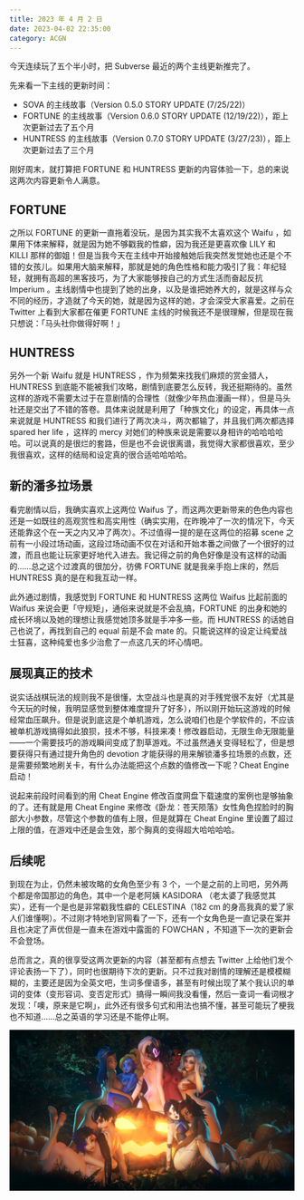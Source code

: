 ```yaml
---
title: 2023 年 4 月 2 日
date: 2023-04-02 22:35:00
category: ACGN
---
```

今天连续玩了五个半小时，把 Subverse 最近的两个主线更新推完了。

<!-- more -->

先来看一下主线的更新时间：

- SOVA 的主线故事（Version 0.5.0 STORY UPDATE (7/25/22)）
- FORTUNE 的主线故事（Version 0.6.0 STORY UPDATE (12/19/22)），距上次更新过去了五个月
- HUNTRESS 的主线故事（Version 0.7.0 STORY UPDATE (3/27/23)），距上次更新过去了三个月

刚好周末，就打算把 FORTUNE 和 HUNTRESS 更新的内容体验一下，总的来说这两次内容更新令人满意。

## FORTUNE

之所以 FORTUNE 的更新一直拖着没玩，是因为其实我不太喜欢这个 Waifu ，如果用下体来解释，就是因为她不够戳我的性癖，因为我还是更喜欢像 LILY 和 KILLI 那样的御姐！但是当我今天在主线中开始接触她后我突然发觉她也还是个不错的女孩儿。如果用大脑来解释，那就是她的角色性格和能力吸引了我：年纪轻轻，就拥有高超的黑客技巧，为了大家能够按自己的方式生活而奋起反抗 Imperium 。主线剧情中也提到了她的出身，以及是谁把她养大的，就是这样与众不同的经历，才造就了今天的她，就是因为这样的她，才会深受大家喜爱。之前在 Twitter 上看到大家都在催更 FORTUNE 主线的时候我还不是很理解，但是现在我只想说：「马头社你做得好啊！」

## HUNTRESS

另外一个新 Waifu 就是 HUNTRESS ，作为频繁来找我们麻烦的赏金猎人，HUNTRESS 到底能不能被我们攻略，剧情到底要怎么反转，我还挺期待的。虽然这样的游戏不需要太过于在意剧情的合理性（就像少年热血漫画一样），但是马头社还是交出了不错的答卷。具体来说就是利用了「种族文化」的设定，再具体一点来说就是 HUNTRESS 和我们进行了两次决斗，两次都输了，并且我们两次都选择 spared her life ，这样的 mercy 对她们的种族来说是需要以身相许的哈哈哈哈哈。可以说真的是很烂的套路，但是也不会说很离谱，我觉得大家都很喜欢，至少我很喜欢，这样的结局和设定真的很合适哈哈哈哈。

## 新的潘多拉场景

看完剧情以后，我确实喜欢上这两位 Waifus 了，而这两次更新带来的色色内容也还是一如既往的高观赏性和高实用性（确实实用，在昨晚冲了一次的情况下，今天还能靠这个在一天之内又冲了两次）。不过值得一提的是在这两位的招募 scene 之前有一小段过场动画，这段过场动画不仅在对话和开始本番之间做了一个很好的过渡，而且也能让玩家更好地代入进去。我记得之前的角色好像是没有这样的动画的……总之这个过渡真的很加分，彷佛 FORTUNE 就是我亲手抱上床的，然后 HUNTRESS 真的是在和我互动一样。

此外通过剧情，我感觉到 FORTUNE 和 HUNTRESS 这两位 Waifus 比起前面的 Waifus 来说会更「守规矩」，通俗来说就是不会乱搞，FORTUNE 的出身和她的成长环境以及她的理想让我感觉她顶多就是手冲多一些。而 HUNTRESS 的话她自己也说了，再找到自己的 equal 前是不会 mate 的。只能说这样的设定让纯爱战士狂喜，这种纯爱也多少治愈了一点这几天的坏心情吧。

## 展现真正的技术

说实话战棋玩法的规则我不是很懂，太空战斗也是真的对手残党很不友好（尤其是今天玩的时候，我明显感觉到整体难度提升了好多），所以刚开始玩这游戏的时候经常血压飙升。但是说到底这是个单机游戏，怎么说咱们也是个学软件的，不应该被单机游戏搞得如此狼狈，技术不够，科技来凑！修改器启动，无限生命无限能量——一个需要技巧的游戏瞬间变成了割草游戏。不过虽然通关变得轻松了，但是想要获得只有通过提升角色的 devotion 才能获得的用来解锁潘多拉场景的点数，还是需要频繁地刷关卡，有什么办法能把这个点数的值修改一下呢？Cheat Engine 启动！

说起来前段时间看到的用 Cheat Engine 修改百度网盘下载速度的案例也是够抽象的了。还有就是用 Cheat Engine 来修改《卧龙：苍天陨落》女性角色捏脸时的胸部大小参数，尽管这个参数的值有上限，但是就算在 Cheat Engine 里设置了超过上限的值，在游戏中还是会生效，那个胸真的变得超大哈哈哈哈。

## 后续呢

到现在为止，仍然未被攻略的女角色至少有 3 个，一个是之前的上司吧，另外两个都是帝国那边的角色，其中一个是老阿姨 KASIDORA （老太婆了我感觉其实），还有一个是也是非常戳我性癖的 CELESTINA（182 cm 的身高我真的爱了家人们谁懂啊）。不过刚才特地到官网看了一下，还有一个女角色是一直记录在案并且也决定了声优但是一直未在游戏中露面的 FOWCHAN ，不知道下一次的更新会不会登场。

总而言之，真的很享受这两次更新的内容（甚至都有点想去 Twitter 上给他们发个评论表扬一下了），同时也很期待下次的更新。只不过我对剧情的理解还是模模糊糊的，主要还是因为全英文吧，生词多俚语多，甚至有时候出现了某个我认识的单词的变体（变形容词、变否定形式）搞得一瞬间我没看懂，然后一查词一看词根才发现：「噢，原来是它啊」，此外还有很多句式和用法也搞不懂，甚至可能玩了梗我也不知道……总之英语的学习还是不能停止啊。

![All my waifus](/images/ACGN/allMyWaifus.jpg)
